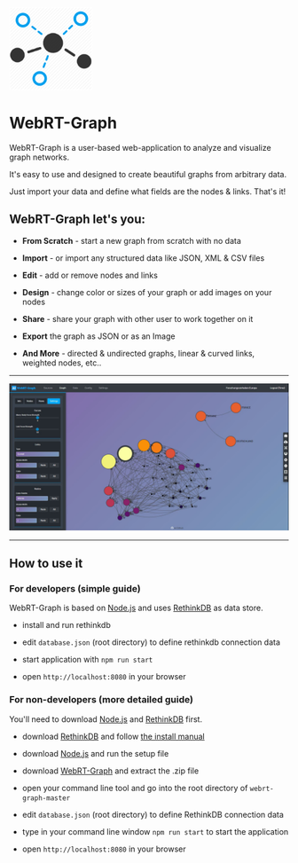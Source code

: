 ![alt text](public/images/webrt-graph-github.png "WebRT-Graph")
# WebRT-Graph 
WebRT-Graph is a user-based web-application to analyze and visualize graph networks. 

It's easy to use and designed to create beautiful graphs from arbitrary data.

Just import your data and define what fields are the nodes & links. That's it! 


## WebRT-Graph let's you:
* **From Scratch** - start a new graph from scratch with no data

* **Import** - or import any structured data like JSON, XML & CSV files 

* **Edit** - add or remove nodes and links

* **Design** - change color or sizes of your graph or add images on your nodes

* **Share** - share your graph with other user to work together on it

* **Export** the graph as JSON or as an Image

* **And More** - directed & undirected graphs, linear & curved links, weighted nodes, etc..
---
![Image of WebRT-Graph](webrt.JPG)

---
## How to use it
### For developers (simple guide)
WebRT-Graph is based on 
[Node.js](https://github.com/nodejs "Node.js Github")
and uses [RethinkDB](https://github.com/rethinkdb/rethinkdb "RethinkDB Github")
as data store. 

- install and run rethinkdb

- edit `database.json` (root directory) to define rethinkdb connection data

- start application with `npm run start`

- open `http://localhost:8080` in your browser



### For non-developers (more detailed guide)

You'll need to download [Node.js](https://nodejs.org/de/ "Node.js")
and [RethinkDB](https://rethinkdb.com/ "RethinkDB") first.

- download [RethinkDB](https://rethinkdb.com/docs/install/) 
and follow [the install manual](https://rethinkdb.com/docs/install/)

- download [Node.js](https://nodejs.org/de/) and run the setup file

- download [WebRT-Graph](https://github.com/xoned1/WebRT-Graph/archive/master.zip) and extract the .zip file

- open your command line tool and go into the root directory of `webrt-graph-master` 

- edit `database.json` (root directory) to define RethinkDB connection data

- type in your command line window `npm run start` to start the application

- open `http://localhost:8080` in your browser
